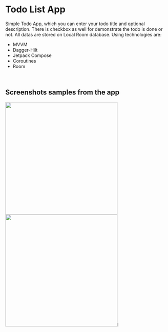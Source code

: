 # Todo List App


Simple Todo App, which you can enter your todo title and optional description. There is
checkbox as well for demonstrate the todo is done or not. All datas are stored on Local 
Room database. Using technologies are:
* MVVM
* Dagger-Hilt
* Jetpack Compose
* Coroutines
* Room


<br>

## Screenshots samples from the app

<img src="screenshots/ss111.png" width="350">
<br>
<img src="screenshots/ss222.png" width="350">l
